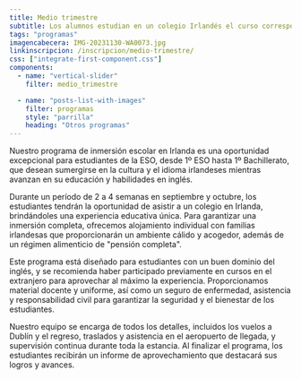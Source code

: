 ```yaml
---
title: Medio trimestre
subtitle: Los alumnos estudian en un colegio Irlandés el curso correspondiente a su equivalente en España, reincorporándose a la vuelta del viaje.
tags: "programas"
imagencabecera: IMG-20231130-WA0073.jpg
linkinscripcion: /inscripcion/medio-trimestre/
css: ["integrate-first-component.css"]
components:
  - name: "vertical-slider"
    filter: medio_trimestre

  - name: "posts-list-with-images"
    filter: programas
    style: "parrilla"
    heading: "Otros programas"
---
```


Nuestro programa de inmersión escolar en Irlanda es una oportunidad excepcional para estudiantes de la ESO, desde 1º ESO hasta 1º Bachillerato, que desean sumergirse en la cultura y el idioma irlandeses mientras avanzan en su educación y habilidades en inglés.

Durante un período de 2 a 4 semanas en septiembre y octubre, los estudiantes tendrán la oportunidad de asistir a un colegio en Irlanda, brindándoles una experiencia educativa única. Para garantizar una inmersión completa, ofrecemos alojamiento individual con familias irlandesas que proporcionarán un ambiente cálido y acogedor, además de un régimen alimenticio de "pensión completa".

Este programa está diseñado para estudiantes con un buen dominio del inglés, y se recomienda haber participado previamente en cursos en el extranjero para aprovechar al máximo la experiencia. Proporcionamos material docente y uniforme, así como un seguro de enfermedad, asistencia y responsabilidad civil para garantizar la seguridad y el bienestar de los estudiantes.

Nuestro equipo se encarga de todos los detalles, incluidos los vuelos a Dublín y el regreso, traslados y asistencia en el aeropuerto de llegada, y supervisión continua durante toda la estancia. Al finalizar el programa, los estudiantes recibirán un informe de aprovechamiento que destacará sus logros y avances.
